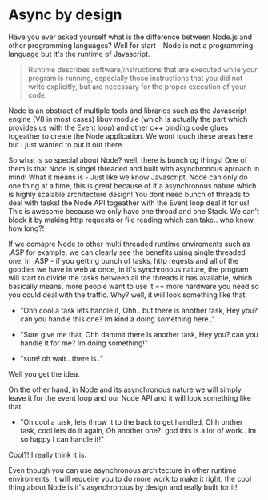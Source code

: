 # Async by design
Have you ever asked yourself what is the difference between Node.js and other programming languages? Well for start - Node is not a programming language but it's the runtime of Javascript.

> Runtime describes software/instructions that are executed while your program is running, especially those instructions that you did not write explicitly, but are necessary for the proper execution of your code. 

Node is an obstract of multiple tools and libraries such as the Javascript engine (V8 in most cases) libuv module (which is actually the part which provides us with the [Event loop](./event_loop)) and other c++ binding code glues togeather to create the Node application. We wont touch these areas here but I just wanted to put it out there. 

So what is so special about Node? well, there is bunch og things! One of them is that Node is singel threaded and built with asynchronous aproach in mind! What it means is - Just like we know Javascript, Node can only do one thing at a time, this is great because of it'a asynchronous nature which is highly scalable architecture design! 
You dont need bunch of threads to deal with tasks! the Node API togeather with the Event loop deal it for us! 
This is awesome because we only have one thread and one Stack. We can't block it by making http requests or file reading which can take.. who know how long?! 

If we comapre Node to other multi threaded runtime enviroments such as .ASP for example, we can clearly see the benefits using single threaded one. In .ASP - if you getting bunch of tasks, http reqests and all of the goodies we have in web at once, in it's synchronous nature, the program will start to divide the tasks between all the threads it has available, which basically means, more people want to use it == more hardware you need so you could deal with the traffic. Why? well, it will look something like that: 

- "Ohh cool a task lets handle it, Ohh.. but there is another task, Hey you? can you handle this one? Im kind a doing something here.."

- "Sure give me that, Ohh dammit there is another task, Hey you? can you handle it for me? Im doing something!"

- "sure! oh wait.. there is.."

Well you get the idea. 


On the other hand, in Node and its asynchronous nature we will simply leave it for the event loop and our Node API and it will look something like that: 

- "Oh cool a task, lets throw it to the back to get handled, Ohh onther task, cool lets do it again, Oh another one?! god this is a lot of work.. Im so happy I can handle it!"

Cool?! I really think it is. 


Even though you can use asynchronous architecture in other runtime enviroments, it will requeire you to do more work to make it right, the cool thing about Node is it's asynchronous by design and really built for it! 






